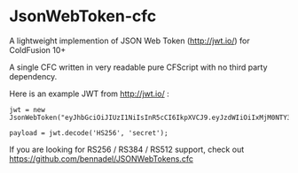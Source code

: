 # JsonWebToken-cfc
A lightweight implemention of JSON Web Token (http://jwt.io/) for ColdFusion 10+

A single CFC written in very readable pure CFScript with no third party dependency.

Here is an example JWT from http://jwt.io/ :

    jwt = new JsonWebToken("eyJhbGciOiJIUzI1NiIsInR5cCI6IkpXVCJ9.eyJzdWIiOiIxMjM0NTY3ODkwIiwibmFtZSI6IkpvaG4gRG9lIiwiYWRtaW4iOnRydWV9.TJVA95OrM7E2cBab30RMHrHDcEfxjoYZgeFONFh7HgQ");
    
    payload = jwt.decode('HS256', 'secret');

If you are looking for RS256 / RS384 / RS512 support, check out https://github.com/bennadel/JSONWebTokens.cfc